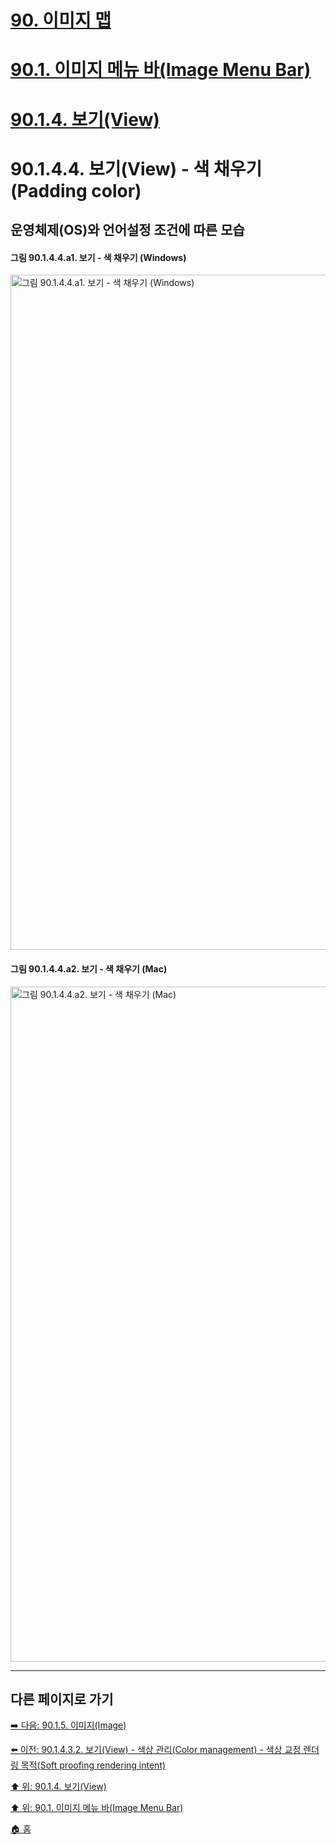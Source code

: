 # [90. 이미지 맵](./90-00-image-map.md)
# [90.1. 이미지 메뉴 바(Image Menu Bar)](./90-01-00-image-menu-bar.md)
# [90.1.4. 보기(View)](./90-01-04-view.md)
# 90.1.4.4. 보기(View) - 색 채우기(Padding color)
## 운영체제(OS)와 언어설정 조건에 따른 모습
#### 그림 90.1.4.4.a1. 보기 - 색 채우기 (Windows)
<img width="1080" alt="그림 90.1.4.4.a1. 보기 - 색 채우기 (Windows)" environment="MacOS:Sonoma 14.2.1 GIMP 2.10.36" src="https://github.com/wonder13662/gimp/assets/15767104/51fe6307-e981-4c07-969d-18fe2726f7be">

#### 그림 90.1.4.4.a2. 보기 - 색 채우기 (Mac)
<img width="1080" alt="그림 90.1.4.4.a2. 보기 - 색 채우기 (Mac)" environment="MacOS:Sonoma 14.2.1 GIMP 2.10.36" src="https://github.com/wonder13662/gimp/assets/15767104/e7bad0c5-4378-4327-8a9e-2881c67a6145">

***

## 다른 페이지로 가기

[➡️ 다음: 90.1.5. 이미지(Image)](./90-01-05-image.md)

[⬅️ 이전: 90.1.4.3.2. 보기(View) - 색상 관리(Color management) - 색상 교정 렌더링 목적(Soft proofing rendering intent)](./90-01-04-viewx-03-color_managementx-02-soft_proofing_rendering_intent.md)

[⬆️ 위: 90.1.4. 보기(View)](./90-01-04-view.md)

[⬆️ 위: 90.1. 이미지 메뉴 바(Image Menu Bar)](./90-01-00-image-menu-bar.md)

[🏠 홈](./00-home.md)
